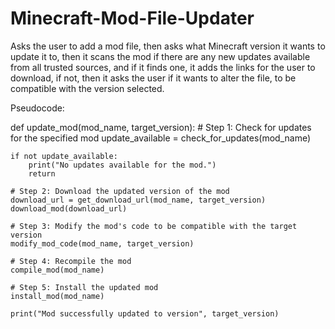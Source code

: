 # Minecraft-Mod-File-Updater
Asks the user to add a mod file, then asks what Minecraft version it wants to update it to, then it scans the mod if there are any new updates available from all trusted sources,
and if it finds one, it adds the links for the user to download, if not, then it asks the user if it wants to alter the file, to be compatible with the version selected.

Pseudocode:

def update_mod(mod_name, target_version):
    # Step 1: Check for updates for the specified mod
    update_available = check_for_updates(mod_name)
    
    if not update_available:
        print("No updates available for the mod.")
        return
    
    # Step 2: Download the updated version of the mod
    download_url = get_download_url(mod_name, target_version)
    download_mod(download_url)
    
    # Step 3: Modify the mod's code to be compatible with the target version
    modify_mod_code(mod_name, target_version)
    
    # Step 4: Recompile the mod
    compile_mod(mod_name)
    
    # Step 5: Install the updated mod
    install_mod(mod_name)
    
    print("Mod successfully updated to version", target_version)
